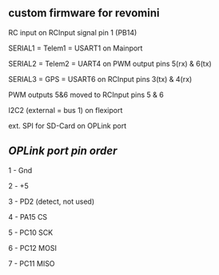 **custom firmware for revomini**
-----------------------------------

RC input on RCInput signal pin 1 (PB14)

SERIAL1 = Telem1 = USART1 on Mainport

SERIAL2 = Telem2 = UART4 on PWM output pins 5(rx) & 6(tx)

SERIAL3 = GPS = USART6 on RCInput pins 3(tx) & 4(rx)

PWM outputs 5&6 moved to RCInput pins 5 & 6

I2C2 (external = bus 1) on flexiport

ext. SPI for SD-Card on OPLink port



***OPLink port pin order***
--------------------------

1 - Gnd

2 - +5

3 - PD2 (detect, not used)

4 - PA15 CS 

5 - PC10 SCK

6 - PC12 MOSI

7 - PC11 MISO
